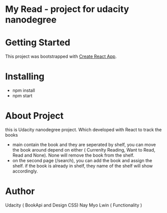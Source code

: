 # My Read - project for udacity nanodegree

# Getting Started

This project was bootstrapped with [Create React App](https://github.com/facebook/create-react-app).

# Installing

- npm install
- npm start

# About Project

this is Udacity nanodegree project. Which developed with React to track the books

- main contain the book and they are seperated by shelf, you can move the book around depend on either ( Currenlty Reading, Want to Read, Read and None). None will remove the book from the shelf.
- on the second page (/search), you can add the book and assign the shelf. if the book is already in shelf, they name of the shelf will show accordingly.

# Author

Udacity ( BookApi and Design CSS)
Nay Myo Lwin ( Functionality )

